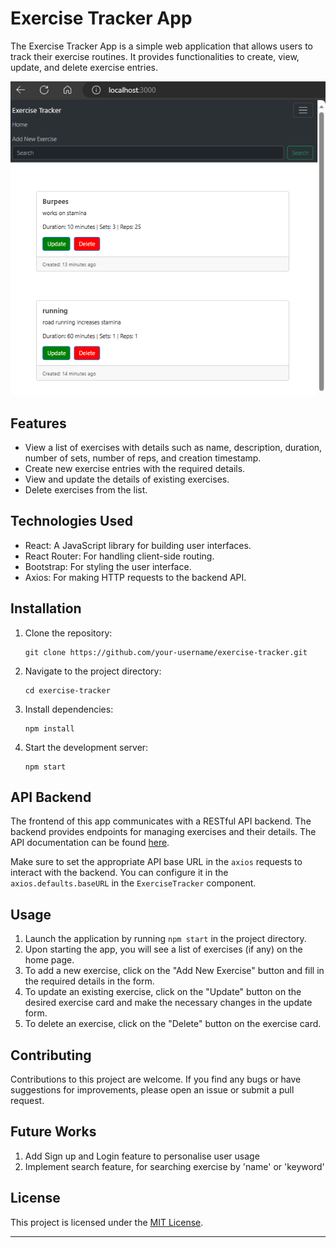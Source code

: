 # Exercise Tracker App

The Exercise Tracker App is a simple web application that allows users to track their exercise routines. It provides functionalities to create, view, update, and delete exercise entries.

![Exercise Tracker Screenshot](./images/et-home.png)

## Features

- View a list of exercises with details such as name, description, duration, number of sets, number of reps, and creation timestamp.
- Create new exercise entries with the required details.
- View and update the details of existing exercises.
- Delete exercises from the list.

## Technologies Used

- React: A JavaScript library for building user interfaces.
- React Router: For handling client-side routing.
- Bootstrap: For styling the user interface.
- Axios: For making HTTP requests to the backend API.

## Installation

1. Clone the repository:
   ```
   git clone https://github.com/your-username/exercise-tracker.git
   ```

2. Navigate to the project directory:
   ```
   cd exercise-tracker
   ```

3. Install dependencies:
   ```
   npm install
   ```

4. Start the development server:
   ```
   npm start
   ```

## API Backend

The frontend of this app communicates with a RESTful API backend. The backend provides endpoints for managing exercises and their details. The API documentation can be found [here](https://github.com/dieudonne96/exercisetrackerjava).

Make sure to set the appropriate API base URL in the `axios` requests to interact with the backend. You can configure it in the `axios.defaults.baseURL` in the `ExerciseTracker` component.

## Usage

1. Launch the application by running `npm start` in the project directory.
2. Upon starting the app, you will see a list of exercises (if any) on the home page.
3. To add a new exercise, click on the "Add New Exercise" button and fill in the required details in the form.
4. To update an existing exercise, click on the "Update" button on the desired exercise card and make the necessary changes in the update form.
5. To delete an exercise, click on the "Delete" button on the exercise card.

## Contributing

Contributions to this project are welcome. If you find any bugs or have suggestions for improvements, please open an issue or submit a pull request.

## Future Works
1. Add Sign up and Login feature to personalise user usage
2. Implement search feature, for searching exercise by 'name' or 'keyword'

## License

This project is licensed under the [MIT License](LICENSE).

---
